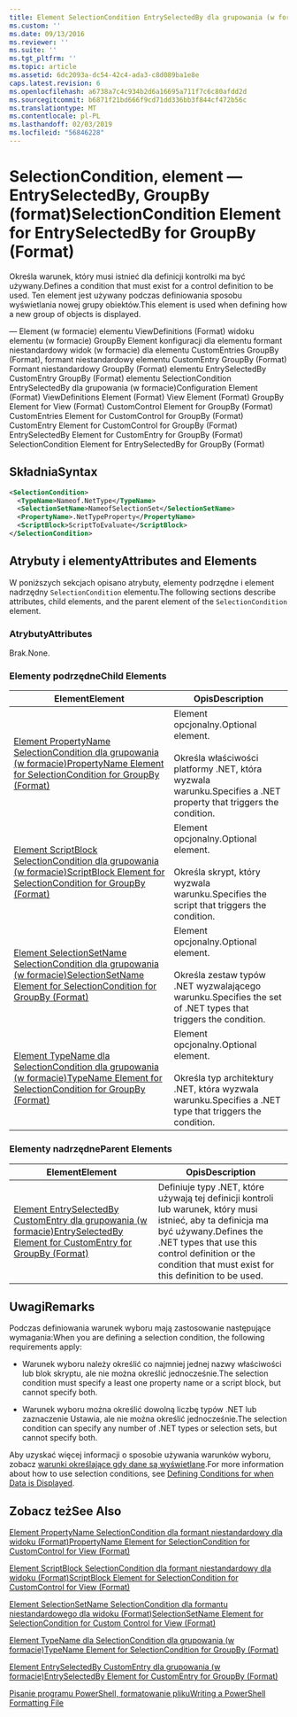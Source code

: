 ```yaml
---
title: Element SelectionCondition EntrySelectedBy dla grupowania (w formacie) | Dokumentacja firmy Microsoft
ms.custom: ''
ms.date: 09/13/2016
ms.reviewer: ''
ms.suite: ''
ms.tgt_pltfrm: ''
ms.topic: article
ms.assetid: 6dc2093a-dc54-42c4-ada3-c8d089ba1e8e
caps.latest.revision: 6
ms.openlocfilehash: a6738a7c4c934b2d6a16695a711f7c6c80afdd2d
ms.sourcegitcommit: b6871f21bd666f9cd71dd336bb3f844cf472b56c
ms.translationtype: MT
ms.contentlocale: pl-PL
ms.lasthandoff: 02/03/2019
ms.locfileid: "56846228"
---
```

# <a name="selectioncondition-element-for-entryselectedby-for-groupby-format"></a><span data-ttu-id="cd4c7-102">SelectionCondition, element — EntrySelectedBy, GroupBy (format)</span><span class="sxs-lookup"><span data-stu-id="cd4c7-102">SelectionCondition Element for EntrySelectedBy for GroupBy (Format)</span></span>

<span data-ttu-id="cd4c7-103">Określa warunek, który musi istnieć dla definicji kontrolki ma być używany.</span><span class="sxs-lookup"><span data-stu-id="cd4c7-103">Defines a condition that must exist for a control definition to be used.</span></span> <span data-ttu-id="cd4c7-104">Ten element jest używany podczas definiowania sposobu wyświetlania nowej grupy obiektów.</span><span class="sxs-lookup"><span data-stu-id="cd4c7-104">This element is used when defining how a new group of objects is displayed.</span></span>

<span data-ttu-id="cd4c7-105">— Element (w formacie) elementu ViewDefinitions (Format) widoku elementu (w formacie) GroupBy Element konfiguracji dla elementu formant niestandardowy widok (w formacie) dla elementu CustomEntries GroupBy (Format), formant niestandardowy elementu CustomEntry GroupBy (Format) Formant niestandardowy GroupBy (Format) elementu EntrySelectedBy CustomEntry GroupBy (Format) elementu SelectionCondition EntrySelectedBy dla grupowania (w formacie)</span><span class="sxs-lookup"><span data-stu-id="cd4c7-105">Configuration Element (Format) ViewDefinitions Element (Format) View Element (Format) GroupBy Element for View (Format) CustomControl Element for GroupBy (Format) CustomEntries Element for CustomControl for GroupBy (Format) CustomEntry Element for CustomControl for GroupBy (Format) EntrySelectedBy Element for CustomEntry for GroupBy (Format) SelectionCondition Element for EntrySelectedBy for GroupBy (Format)</span></span>

## <a name="syntax"></a><span data-ttu-id="cd4c7-106">Składnia</span><span class="sxs-lookup"><span data-stu-id="cd4c7-106">Syntax</span></span>

```xml
<SelectionCondition>
  <TypeName>Nameof.NetType</TypeName>
  <SelectionSetName>NameofSelectionSet</SelectionSetName>
  <PropertyName>.NetTypeProperty</PropertyName>
  <ScriptBlock>ScriptToEvaluate</ScriptBlock>
</SelectionCondition>
```

## <a name="attributes-and-elements"></a><span data-ttu-id="cd4c7-107">Atrybuty i elementy</span><span class="sxs-lookup"><span data-stu-id="cd4c7-107">Attributes and Elements</span></span>

<span data-ttu-id="cd4c7-108">W poniższych sekcjach opisano atrybuty, elementy podrzędne i element nadrzędny `SelectionCondition` elementu.</span><span class="sxs-lookup"><span data-stu-id="cd4c7-108">The following sections describe attributes, child elements, and the parent element of the `SelectionCondition` element.</span></span>

### <a name="attributes"></a><span data-ttu-id="cd4c7-109">Atrybuty</span><span class="sxs-lookup"><span data-stu-id="cd4c7-109">Attributes</span></span>

<span data-ttu-id="cd4c7-110">Brak.</span><span class="sxs-lookup"><span data-stu-id="cd4c7-110">None.</span></span>

### <a name="child-elements"></a><span data-ttu-id="cd4c7-111">Elementy podrzędne</span><span class="sxs-lookup"><span data-stu-id="cd4c7-111">Child Elements</span></span>

|<span data-ttu-id="cd4c7-112">Element</span><span class="sxs-lookup"><span data-stu-id="cd4c7-112">Element</span></span>|<span data-ttu-id="cd4c7-113">Opis</span><span class="sxs-lookup"><span data-stu-id="cd4c7-113">Description</span></span>|
|-------------|-----------------|
|[<span data-ttu-id="cd4c7-114">Element PropertyName SelectionCondition dla grupowania (w formacie)</span><span class="sxs-lookup"><span data-stu-id="cd4c7-114">PropertyName Element for SelectionCondition for GroupBy (Format)</span></span>](./propertyname-element-for-selectioncondition-for-groupby-format.md)|<span data-ttu-id="cd4c7-115">Element opcjonalny.</span><span class="sxs-lookup"><span data-stu-id="cd4c7-115">Optional element.</span></span><br /><br /> <span data-ttu-id="cd4c7-116">Określa właściwości platformy .NET, która wyzwala warunku.</span><span class="sxs-lookup"><span data-stu-id="cd4c7-116">Specifies a .NET property that triggers the condition.</span></span>|
|[<span data-ttu-id="cd4c7-117">Element ScriptBlock SelectionCondition dla grupowania (w formacie)</span><span class="sxs-lookup"><span data-stu-id="cd4c7-117">ScriptBlock Element for SelectionCondition for GroupBy (Format)</span></span>](./scriptblock-element-for-selectioncondition-for-entryselectedby-for-groupby-format.md)|<span data-ttu-id="cd4c7-118">Element opcjonalny.</span><span class="sxs-lookup"><span data-stu-id="cd4c7-118">Optional element.</span></span><br /><br /> <span data-ttu-id="cd4c7-119">Określa skrypt, który wyzwala warunku.</span><span class="sxs-lookup"><span data-stu-id="cd4c7-119">Specifies the script that triggers the condition.</span></span>|
|[<span data-ttu-id="cd4c7-120">Element SelectionSetName SelectionCondition dla grupowania (w formacie)</span><span class="sxs-lookup"><span data-stu-id="cd4c7-120">SelectionSetName Element for SelectionCondition for GroupBy (Format)</span></span>](./selectionsetname-element-for-selectioncondition-for-groupby-format.md)|<span data-ttu-id="cd4c7-121">Element opcjonalny.</span><span class="sxs-lookup"><span data-stu-id="cd4c7-121">Optional element.</span></span><br /><br /> <span data-ttu-id="cd4c7-122">Określa zestaw typów .NET wyzwalającego warunku.</span><span class="sxs-lookup"><span data-stu-id="cd4c7-122">Specifies the set of .NET types that triggers the condition.</span></span>|
|[<span data-ttu-id="cd4c7-123">Element TypeName dla SelectionCondition dla grupowania (w formacie)</span><span class="sxs-lookup"><span data-stu-id="cd4c7-123">TypeName Element for SelectionCondition for GroupBy  (Format)</span></span>](./typename-element-for-selectioncondition-for-groupby-format.md)|<span data-ttu-id="cd4c7-124">Element opcjonalny.</span><span class="sxs-lookup"><span data-stu-id="cd4c7-124">Optional element.</span></span><br /><br /> <span data-ttu-id="cd4c7-125">Określa typ architektury .NET, która wyzwala warunku.</span><span class="sxs-lookup"><span data-stu-id="cd4c7-125">Specifies a .NET type that triggers the condition.</span></span>|

### <a name="parent-elements"></a><span data-ttu-id="cd4c7-126">Elementy nadrzędne</span><span class="sxs-lookup"><span data-stu-id="cd4c7-126">Parent Elements</span></span>

|<span data-ttu-id="cd4c7-127">Element</span><span class="sxs-lookup"><span data-stu-id="cd4c7-127">Element</span></span>|<span data-ttu-id="cd4c7-128">Opis</span><span class="sxs-lookup"><span data-stu-id="cd4c7-128">Description</span></span>|
|-------------|-----------------|
|[<span data-ttu-id="cd4c7-129">Element EntrySelectedBy CustomEntry dla grupowania (w formacie)</span><span class="sxs-lookup"><span data-stu-id="cd4c7-129">EntrySelectedBy Element for CustomEntry for GroupBy (Format)</span></span>](./entryselectedby-element-for-customentry-for-groupby-format.md)|<span data-ttu-id="cd4c7-130">Definiuje typy .NET, które używają tej definicji kontroli lub warunek, który musi istnieć, aby ta definicja ma być używany.</span><span class="sxs-lookup"><span data-stu-id="cd4c7-130">Defines the .NET types that use this control definition or the condition that must exist for this definition to be used.</span></span>|

## <a name="remarks"></a><span data-ttu-id="cd4c7-131">Uwagi</span><span class="sxs-lookup"><span data-stu-id="cd4c7-131">Remarks</span></span>

<span data-ttu-id="cd4c7-132">Podczas definiowania warunek wyboru mają zastosowanie następujące wymagania:</span><span class="sxs-lookup"><span data-stu-id="cd4c7-132">When you are defining a selection condition, the following requirements apply:</span></span>

- <span data-ttu-id="cd4c7-133">Warunek wyboru należy określić co najmniej jednej nazwy właściwości lub blok skryptu, ale nie można określić jednocześnie.</span><span class="sxs-lookup"><span data-stu-id="cd4c7-133">The selection condition must specify a least one property name or a script block, but cannot specify both.</span></span>

- <span data-ttu-id="cd4c7-134">Warunek wyboru można określić dowolną liczbę typów .NET lub zaznaczenie Ustawia, ale nie można określić jednocześnie.</span><span class="sxs-lookup"><span data-stu-id="cd4c7-134">The selection condition can specify any number of .NET types or selection sets, but cannot specify both.</span></span>

<span data-ttu-id="cd4c7-135">Aby uzyskać więcej informacji o sposobie używania warunków wyboru, zobacz [warunki określające gdy dane są wyświetlane](./defining-conditions-for-displaying-data.md).</span><span class="sxs-lookup"><span data-stu-id="cd4c7-135">For more information about how to use selection conditions, see [Defining Conditions for when Data is Displayed](./defining-conditions-for-displaying-data.md).</span></span>

## <a name="see-also"></a><span data-ttu-id="cd4c7-136">Zobacz też</span><span class="sxs-lookup"><span data-stu-id="cd4c7-136">See Also</span></span>

[<span data-ttu-id="cd4c7-137">Element PropertyName SelectionCondition dla formant niestandardowy dla widoku (Format)</span><span class="sxs-lookup"><span data-stu-id="cd4c7-137">PropertyName Element for SelectionCondition for CustomControl for View (Format)</span></span>](./propertyname-element-for-selectioncondition-for-customcontrol-for-view-format.md)

[<span data-ttu-id="cd4c7-138">Element ScriptBlock SelectionCondition dla formant niestandardowy dla widoku (Format)</span><span class="sxs-lookup"><span data-stu-id="cd4c7-138">ScriptBlock Element for SelectionCondition for CustomControl for View (Format)</span></span>](./scriptblock-element-for-selectioncondition-for-customcontrol-for-view-format.md)

[<span data-ttu-id="cd4c7-139">Element SelectionSetName SelectionCondition dla formantu niestandardowego dla widoku (Format)</span><span class="sxs-lookup"><span data-stu-id="cd4c7-139">SelectionSetName Element for SelectionCondition for Custom Control for View (Format)</span></span>](./selectionsetname-element-for-selectioncondition-for-customcontrol-for-view-format.md)

[<span data-ttu-id="cd4c7-140">Element TypeName dla SelectionCondition dla grupowania (w formacie)</span><span class="sxs-lookup"><span data-stu-id="cd4c7-140">TypeName Element for SelectionCondition for GroupBy  (Format)</span></span>](./typename-element-for-selectioncondition-for-groupby-format.md)

[<span data-ttu-id="cd4c7-141">Element EntrySelectedBy CustomEntry dla grupowania (w formacie)</span><span class="sxs-lookup"><span data-stu-id="cd4c7-141">EntrySelectedBy Element for CustomEntry for GroupBy (Format)</span></span>](./entryselectedby-element-for-customentry-for-groupby-format.md)

[<span data-ttu-id="cd4c7-142">Pisanie programu PowerShell, formatowanie pliku</span><span class="sxs-lookup"><span data-stu-id="cd4c7-142">Writing a PowerShell Formatting File</span></span>](./writing-a-powershell-formatting-file.md)
